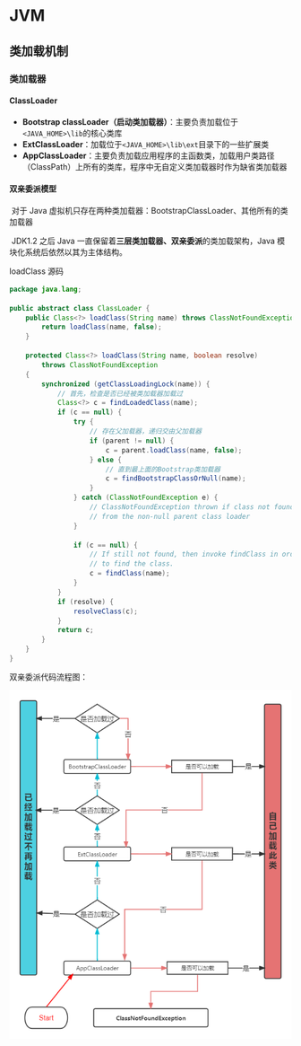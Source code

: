 # JVM

## 类加载机制

### 类加载器

#### ClassLoader

- **Bootstrap classLoader（启动类加载器）**：主要负责加载位于`<JAVA_HOME>\lib`的核心类库
- **ExtClassLoader**：加载位于`<JAVA_HOME>\lib\ext`目录下的一些扩展类
- **AppClassLoader**：主要负责加载应用程序的主函数类，加载用户类路径（ClassPath）上所有的类库，程序中无自定义类加载器时作为缺省类加载器

#### 双亲委派模型

​	对于 Java 虚拟机只存在两种类加载器：BootstrapClassLoader、其他所有的类加载器

​	JDK1.2 之后 Java 一直保留着**三层类加载器、双亲委派**的类加载架构，Java 模块化系统后依然以其为主体结构。

loadClass 源码

~~~java
package java.lang;

public abstract class ClassLoader {
    public Class<?> loadClass(String name) throws ClassNotFoundException {
        return loadClass(name, false);
    }
    
    protected Class<?> loadClass(String name, boolean resolve)
        throws ClassNotFoundException
    {
        synchronized (getClassLoadingLock(name)) {
            // 首先，检查是否已经被类加载器加载过
            Class<?> c = findLoadedClass(name);
            if (c == null) {
                try {
                    // 存在父加载器，递归交由父加载器
                    if (parent != null) {
                        c = parent.loadClass(name, false);
                    } else {
                        // 直到最上面的Bootstrap类加载器
                        c = findBootstrapClassOrNull(name);
                    }
                } catch (ClassNotFoundException e) {
                    // ClassNotFoundException thrown if class not found
                    // from the non-null parent class loader
                }

                if (c == null) {
                    // If still not found, then invoke findClass in order
                    // to find the class.
                    c = findClass(name);
                }
            }
            if (resolve) {
                resolveClass(c);
            }
            return c;
        }
    }
}
~~~

双亲委派代码流程图：

![双亲委派代码流程图](../.vuepress/public/images/双亲委派代码流程图.png)
